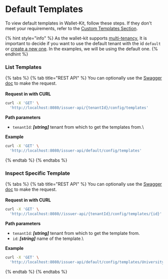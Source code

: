# Default Templates

To view default templates in Wallet-Kit, follow these steps. If they don't meet your requirements, refer to the [Custom Templates Section](custom-templates.md).

{% hint style="info" %}
As the wallet-kit supports [multi-tenancy](../../../../deep-dive/multi-tenancy.md), It is important to decide if you want to use the default tenant with the id `default` or [create a new one](https://app.gitbook.com/s/rhL2aTXU1w6MO3blK9B1/getting-started/rest-apis/issuer-configuration#multi-tenancy). In the examples, we will be using the default one.
{% endhint %}

### List Templates

{% tabs %}
{% tab title="REST API" %}
You can optionally use the [Swagger doc](http://localhost:8080/api/swagger#/Issuer%20Configuration/listTemplates) to make the request.\
\
**Request in with CURL**&#x20;

```bash
curl -X 'GET' \
  'http://localhost:8080/issuer-api/{tenantId}/config/templates'
```



**Path parameters**

* `tenantId`: _**\[string]**_ tenant from which to get the templates from.\


**Example**

```bash
curl -X 'GET' \
  'http://localhost:8080/issuer-api/default/config/templates'
```
{% endtab %}
{% endtabs %}



### Inspect Specific Template

{% tabs %}
{% tab title="REST API" %}
You can optionally use the [Swagger doc](http://localhost:8080/api/swagger#/Issuer%20Configuration/listTemplates) to make the request.\
\
**Request in with CURL**&#x20;

```bash
curl -X 'GET' \
  'http://localhost:8080//issuer-api/{tenantId}/config/templates/{id}'
```



**Path parameters**

* `tenantId`: _**\[string]**_ tenant from which to get the template from.
* `id`: _**\[string]**_ name of the template.\


**Example**

```bash
curl -X 'GET' \
  'http://localhost:8080/issuer-api/default/config/templates/UniversityDegree'
```
{% endtab %}
{% endtabs %}
